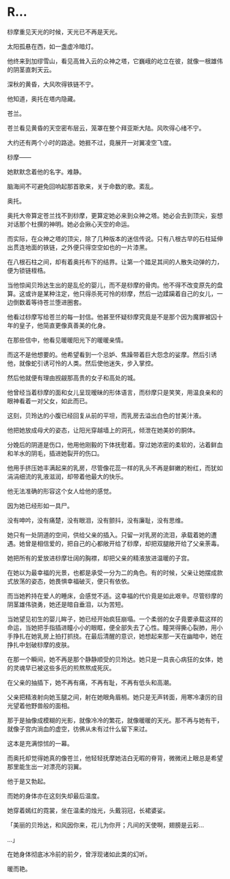 # R…

桫摩重见天光的时候，天光已不再是天光。

太阳孤悬在西，如一盏虚冷暗灯。

他终来到加缪雪山，看见高耸入云的众神之塔，它巍峨的屹立在彼，就像一根雄伟的阴茎直刺天云。

深秋的黄昏，大风吹得铁链不宁。

他知道，奥托在塔内隐藏。

苍兰。

苍兰看见黄昏的天空密布层云，笼罩在整个拜亚斯大陆。风吹得心绪不宁。

大约还有两个小时的路途。她捱不过，竟展开一对翼凌空飞度。

桫摩——

她默默念着他的名字。难静。

脑海间不可避免回响起那首歌来，关于命数的歌。紊乱。

奥托。

奥托大帝算定苍兰找不到桫摩，更算定她必来到众神之塔。她必会去到顶尖，妄想对话那个杜撰的神明。她必会揪心天空的命运。

而实际，在众神之塔的顶尖，除了几种版本的迷信传说。只有八根古早的石柱延伸出贯连地面的铁链，之外便只得空空如也的一片漆黑。

在八根石柱之间，却有着奥托布下的结界。让第一个踏足其间的人散失动弹的力，便为锁链桎梏。

当他惊闻贝玲达生出的是乱伦的婴儿，而不是桫摩的骨肉。他不得不改变原先的盘算。这或许是某种注定，他只得杀死可怜的桫摩，然后一边蹂躏着自己的女儿，一边倒数着等待苍兰堕进圈套。

他看过桫摩写给苍兰的每一封信。他甚至怀疑桫摩究竟是不是那个因为魔罪被囚十年的皇子，他简直更像真善美的化身。

在那些信中，他看见暖暖阳光下的暖暖亲情。

而这不是他想要的。他希望看到一个忌妒、焦躁带着巨大怨念的娑摩。然后引诱他，就像蛇引诱可怜的人类。然后使他迷失，步入掌控。

然后他就便有理由觊觎那高贵的女子和高处的城。

他曾经当着桫摩的面和女儿呈现暧昧的形体语言，而桫摩只是笑笑，用温良亲和的眼神看着一对父女，如此而已。

这刻，贝玲达的小腹已经回复从前的平坦，而乳房去溢出白色的甘美汁液。

他把她放成母犬的姿态，让阳光穿越墙上的洞孔，倾泄在她美妙的胴体。

分娩后的阴道是伤口，他用他刚毅的下体抚慰着。穿过她浓密的柔软的，沾着鲜血和羊水的阴毛，插进她裂开的伤口。

他用手挤压她丰满起来的乳房，尽管像花蕊一样的乳头不再是鲜嫩的粉红，而犹如涓涓细流的乳液滋润，却带着他最大的快乐。

他无法准确的形容这个女人给他的感觉。

因为她已经形如一具尸。

没有呻吟，没有痛楚，没有眼泪，没有颤抖，没有廉耻，没有思维。

她只有一处阴道的空间，供给父亲的插入。只留一对乳房的流泪，承载着她的遭遇。她曾是相信爱的，把自己的心都敞开给了桫摩，却把双腿敞开给了父亲荼毒。

她把所有的爱放进桫摩壮阔的胸襟，却把父亲的精液放进温暖的子宫。

在她以为最幸福的光景，也都是承受一分为二的角色。有的时候，父亲让她摆成款式放荡的姿态，她畏惧幸福破灭，便只有依依。

而当她矜持在爱人的睡床，会感觉不适。这幸福的代价竟是如此艰辛。尽管桫摩的阴茎雄伟骁勇，她还是暗自垂泪，以为苦短。

当她望见初生的婴儿眸子，她已经开始疯狂崩塌。一个柔弱的女子竟要承载这样的命运，当她把手指插进瞳小小的眼眶，便全部失去了心性。瞳哭得撕心裂肺，用小手挣扎在她乳房上拍打抓挠。在最后清醒的意识，她想起来那一天在幽暗中，她在挣扎中划破桫摩的皮肤。

在那一个瞬间，她不再是那个静静顺受的贝玲达。她只是一具丧心病狂的女体，她的灵魂早已被这些多厄的煎熬熬成死灰。

在父亲的抽插下，她不再有痛，不再有耻，不再有低头和高潮。

父亲把精液射向她玉腿之间，射在她眼角眉梢。她只是无声转面，用寒冷凄厉的目光望着他野兽般的面相。

那于是抽像成模糊的光影，就像冷冷的繁花，就像暖暖的天光。那不再与她有干，就像子宫内淌血的虚空，彷佛从未有过什么留下来过。

这本是充满惊怵的一幕。

而奥托却觉得她真的像苍兰，他轻轻抚摩她洁白无暇的脊背，微微闭上眼总是希望那里能生出一对漂亮的羽翼。

他于是又勃起。

而她的身体亦在这刻失却最后温度。

她穿着嫣红的霓裳，坐在温柔的烛光，头戴羽冠，长裙婆娑。

「美丽的贝玲达，和风因你来，花儿为你开；凡间的天使啊，翅膀是云彩…

…」

在她身体彻底冰冷前的前夕，曾浮现诸如此类的幻听。

暖而艳。

